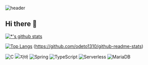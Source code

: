 ![header](https://capsule-render.vercel.app/api?type=rounded&color=gradient&text=%20odeto1310%20&&animation=scaleIn)

## Hi there 👋
[![*'s github stats](https://github-readme-stats.vercel.app/api?username=odeto1310)](https://github.com/odeto1310)

[![Top Langs](https://github-readme-stats.vercel.app/api/top-langs/?username=odeto1310)](https://github.com/odeto1310/github-readme-stats)
(https://github.com/odeto1310/github-readme-stats)



<!--
**odeto1310/odeto1310** is a ✨ _special_ ✨ repository because its `README.md` (this file) appears on your GitHub profile.

Here are some ideas to get you started:

- 🔭 I’m currently working on ...
- 🌱 I’m currently learning ...
- 👯 I’m looking to collaborate on ...
- 🤔 I’m looking for help with ...
- 💬 Ask me about ...
- 📫 How to reach me: ...
- 😄 Pronouns: ...
- ⚡ Fun fact: ...
-->



![C](https://img.shields.io/badge/-C-123456?style=flat-square&logo=C&logoColor=black)
![자바](https://img.shields.io/badge/-자바-007396?style=flat&logo=Java&logoColor=ffffff)
![Spring](https://img.shields.io/badge/-Spring-6DB33F?style=for-the-badge&logo=Spring&logoColor=white)
![TypeScript](https://img.shields.io/badge/-TypeScript-3178C6?style=flat-square&logo=TypeScript&logoColor=white)
![Serverless](https://img.shields.io/badge/-Serverless-FD5750?style=flat-square&logo=Serverless&logoColor=magenta)
![MariaDB](https://img.shields.io/badge/-MariaDB-1F305F?style=flat-square&logo=mariadb&logoColor=white)
